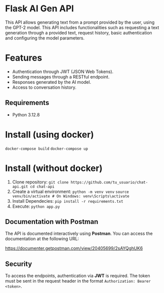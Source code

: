 # Flask AI Gen API
This API allows generating text from a prompt provided by the user, using the GPT-2 model. This API includes functionalities such as requesting a text generation through a provided text, request history, basic authentication and configuring the model parameters.

# Features

 - Authentication through JWT (JSON Web Tokens).
 - Sending messages through a RESTful endpoint.
 - Responses generated by the AI model.
 - Access to conversation history.

## Requirements

-   Python 3.12.8

# Install (using docker)

``docker-compose build``
  ``docker-compose up``

# Install (without docker)

 1. Clone repository: 
 ``git clone https://github.com/tu_usuario/chat-api.git
cd chat-api``
 2. Create a virtual environment:
 ``python -m venv venv`` 
   ``source venv/bin/activate # On Windows: venv\Scripts\activate``
 3. Install Dependecies:
 ``pip install -r requirements.txt``
 4. Execute:
 ``python app.py``

## Documentation with Postman

The API is documented interactively using **Postman**. You can access the documentation at the following URL:

https://documenter.getpostman.com/view/20405699/2sAYQghUK6

## Security

To access the endpoints, authentication via **JWT** is required. The token must be sent in the request header in the format `Authorization: Bearer <token>`.

